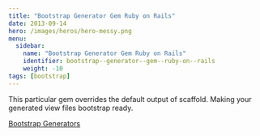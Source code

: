 ```yaml
---
title: "Bootstrap Generator Gem Ruby on Rails"
date: 2013-09-14
hero: /images/heros/hero-messy.png
menu:
  sidebar:
    name: "Bootstrap Generator Gem Ruby on Rails"
    identifier: bootstrap--generator--gem--ruby-on--rails
    weight: -10
tags: [bootstrap]
---
```


<p>This particular gem overrides the default output of scaffold. Making your generated view files bootstrap ready.</p>

<p><a href="https://github.com/decioferreira/bootstrap-generators" target="_blank">Bootstrap Generators</a>&nbsp;</p>

<p>&nbsp;</p>
